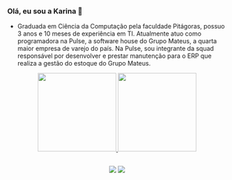 ### Olá, eu sou a Karina 👋

- Graduada em Ciência da Computação pela faculdade Pitágoras, possuo 3 anos e 10 meses de experiência em TI. Atualmente atuo como programadora na Pulse, a software house do Grupo Mateus, a quarta maior empresa de varejo do país. Na Pulse, sou integrante da squad responsável por desenvolver e prestar manutenção para o ERP que realiza a gestão do estoque do Grupo Mateus. 

<div align="center">
  <a href="https://github.com/karinaerikads">
  <img height="180em" src="https://github-readme-stats.vercel.app/api?username=karinaerikads&show_icons=true&theme=dracula&include_all_commits=true&count_private=true"/>
  <img height="180em" src="https://github-readme-stats.vercel.app/api/top-langs/?username=karinaerikads&layout=compact&langs_count=7&theme=dracula"/>
  
  ##
    
  <div> 
  <a href="https://www.linkedin.com/in/karinaerikads" target="_blank"><img src="https://img.shields.io/badge/-LinkedIn-%230077B5?style=for-the-badge&logo=linkedin&logoColor=white" target="_blank"></a> 
  <a href = "mailto:karinaerikads48@gmail.com"><img src="https://img.shields.io/badge/Gmail-D14836?style=for-the-badge&logo=gmail&logoColor=white" target="_blank"></a>
